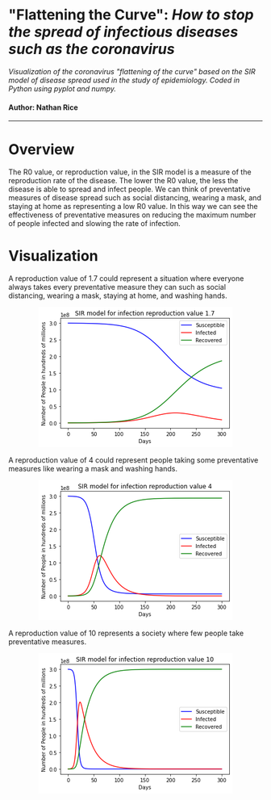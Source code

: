 # "Flattening the Curve": _How to stop the spread of infectious diseases such as the coronavirus_ 
_Visualization of the coronavirus "flattening of the curve" based on the SIR model of disease spread 
used in the study of epidemiology. Coded in Python using pyplot and numpy._

#### Author: Nathan Rice

---

# Overview
The R0 value, or reproduction value, in the SIR model is a measure of the reproduction rate of the 
disease. The lower the R0 value, the less the disease is able to spread and infect people. We can think 
of preventative measures of disease spread such as social distancing, wearing a mask, and staying at 
home as representing a low R0 value. In this way we can see the effectiveness of preventative measures 
on reducing the maximum number of people infected and slowing the rate of infection.

# Visualization

A reproduction value of 1.7 could represent a situation where everyone always takes every preventative 
measure they can such as social distancing, wearing a mask, staying at home, and washing hands.

<p align="center">
   <img src="ftc_files/rnot1.7.png">
</p>

A reproduction value of 4 could represent people taking some preventative measures like wearing a mask 
and washing hands.

<p align="center">
   <img src="ftc_files/rnot4.png">
</p>

A reproduction value of 10 represents a society where few people take preventative measures.

<p align="center">
   <img src="ftc_files/rnot10.png">
</p>